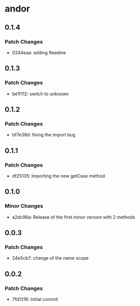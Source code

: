 # andor

## 0.1.4

### Patch Changes

- 0244eaa: adding Readme

## 0.1.3

### Patch Changes

- be1f112: switch to unknown

## 0.1.2

### Patch Changes

- bf7e38d: fixing the import bug

## 0.1.1

### Patch Changes

- df25135: Importing the new getCase method

## 0.1.0

### Minor Changes

- a2dc96a: Release of the first minor version with 2 methods

## 0.0.3

### Patch Changes

- 24e5cb7: change of the name scope

## 0.0.2

### Patch Changes

- 7fd1318: Initial commit
